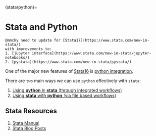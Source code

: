 (stata/python)=
# Stata and Python

```{admonition} To Do
@mmcky need to update for [Stata17](https://www.stata.com/new-in-stata/)
with improvements to:
1. [jupyter interface](https://www.stata.com/new-in-stata/jupyter-notebooks/)
2. [pystata](https://www.stata.com/new-in-stata/pystata/)
```

One of the major new features of [Stata16](https://www.stata.com/new-in-stata/)
is [python integration](https://www.stata.com/new-in-stata/python-integration/).

There are `two` main ways we can use `python` effectively with `stata`:

1. [Using **python** in **stata** (through integrated workflows)](stata/python-integrated)
2. [Using **stata** with **python** (via file based workflows)](stata/python-files)

## Stata Resources

1. [Stata Manual](https://www.stata.com/manuals/ppython.pdf)
2. [Stata Blog Posts](https://blog.stata.com/category/programming/)


